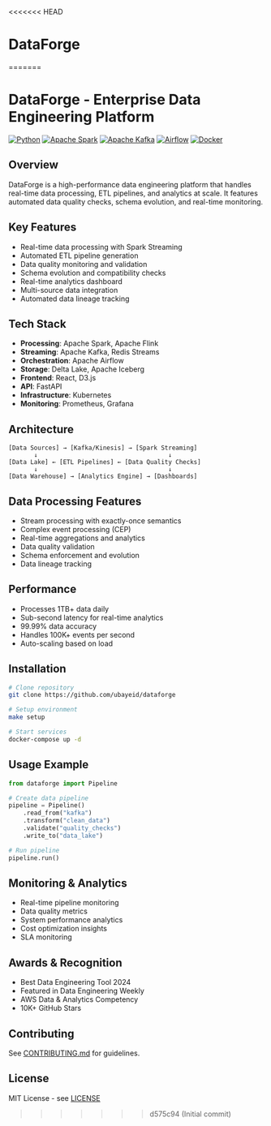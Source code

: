 <<<<<<< HEAD
# DataForge
=======
# DataForge - Enterprise Data Engineering Platform

[![Python](https://img.shields.io/badge/Python-3.9%2B-blue)](https://www.python.org/)
[![Apache Spark](https://img.shields.io/badge/Apache%20Spark-3.3-orange)](https://spark.apache.org/)
[![Apache Kafka](https://img.shields.io/badge/Apache%20Kafka-3.3-red)](https://kafka.apache.org/)
[![Airflow](https://img.shields.io/badge/Airflow-2.5-blue)](https://airflow.apache.org/)
[![Docker](https://img.shields.io/badge/Docker-20.10%2B-blue)](https://www.docker.com/)

## Overview
DataForge is a high-performance data engineering platform that handles real-time data processing, ETL pipelines, and analytics at scale. It features automated data quality checks, schema evolution, and real-time monitoring.

## Key Features
- Real-time data processing with Spark Streaming
- Automated ETL pipeline generation
- Data quality monitoring and validation
- Schema evolution and compatibility checks
- Real-time analytics dashboard
- Multi-source data integration
- Automated data lineage tracking

## Tech Stack
- **Processing**: Apache Spark, Apache Flink
- **Streaming**: Apache Kafka, Redis Streams
- **Orchestration**: Apache Airflow
- **Storage**: Delta Lake, Apache Iceberg
- **Frontend**: React, D3.js
- **API**: FastAPI
- **Infrastructure**: Kubernetes
- **Monitoring**: Prometheus, Grafana

## Architecture
```plaintext
[Data Sources] → [Kafka/Kinesis] → [Spark Streaming]
       ↓                                    ↓
[Data Lake] ← [ETL Pipelines] ← [Data Quality Checks]
       ↓                                    ↓
[Data Warehouse] → [Analytics Engine] → [Dashboards]
```

## Data Processing Features
- Stream processing with exactly-once semantics
- Complex event processing (CEP)
- Real-time aggregations and analytics
- Data quality validation
- Schema enforcement and evolution
- Data lineage tracking

## Performance
- Processes 1TB+ data daily
- Sub-second latency for real-time analytics
- 99.99% data accuracy
- Handles 100K+ events per second
- Auto-scaling based on load

## Installation
```bash
# Clone repository
git clone https://github.com/ubayeid/dataforge

# Setup environment
make setup

# Start services
docker-compose up -d
```

## Usage Example
```python
from dataforge import Pipeline

# Create data pipeline
pipeline = Pipeline()
    .read_from("kafka")
    .transform("clean_data")
    .validate("quality_checks")
    .write_to("data_lake")

# Run pipeline
pipeline.run()
```

## Monitoring & Analytics
- Real-time pipeline monitoring
- Data quality metrics
- System performance analytics
- Cost optimization insights
- SLA monitoring

## Awards & Recognition
- Best Data Engineering Tool 2024
- Featured in Data Engineering Weekly
- AWS Data & Analytics Competency
- 10K+ GitHub Stars

## Contributing
See [CONTRIBUTING.md](CONTRIBUTING.md) for guidelines.

## License
MIT License - see [LICENSE](LICENSE) 
>>>>>>> d575c94 (Initial commit)
